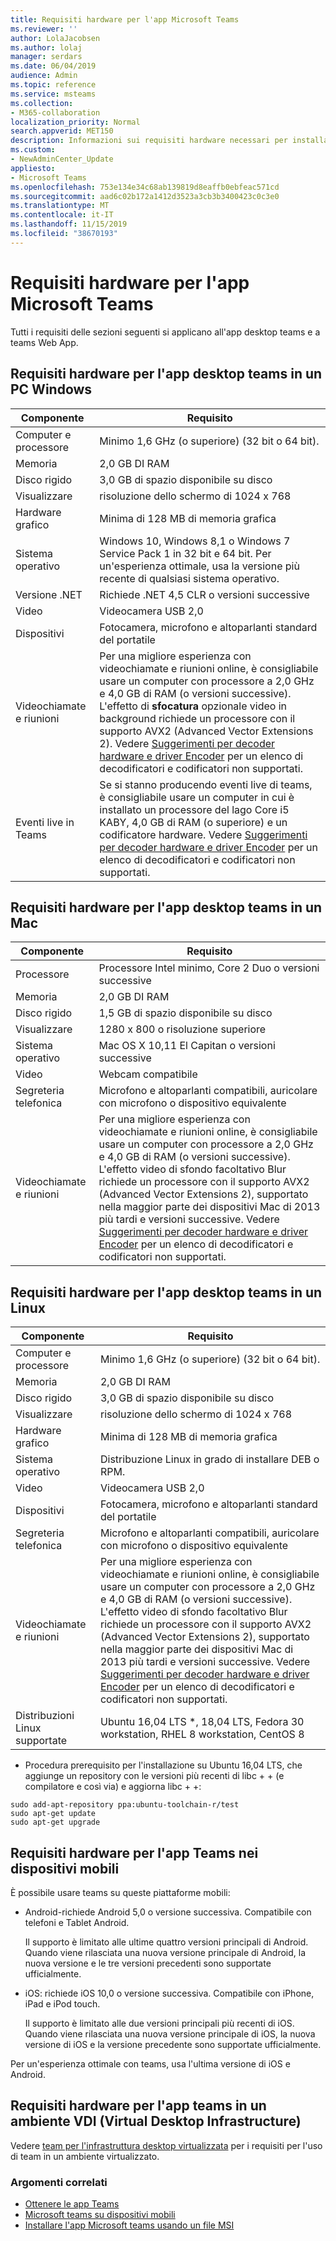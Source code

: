 ```yaml
---
title: Requisiti hardware per l'app Microsoft Teams
ms.reviewer: ''
author: LolaJacobsen
ms.author: lolaj
manager: serdars
ms.date: 06/04/2019
audience: Admin
ms.topic: reference
ms.service: msteams
ms.collection:
- M365-collaboration
localization_priority: Normal
search.appverid: MET150
description: Informazioni sui requisiti hardware necessari per installare ed eseguire Microsoft teams.
ms.custom:
- NewAdminCenter_Update
appliesto:
- Microsoft Teams
ms.openlocfilehash: 753e134e34c68ab139819d8eaffb0ebfeac571cd
ms.sourcegitcommit: aad6c02b172a1412d3523a3cb3b3400423c0c3e0
ms.translationtype: MT
ms.contentlocale: it-IT
ms.lasthandoff: 11/15/2019
ms.locfileid: "38670193"
---
```

# <a name="hardware-requirements-for-the-microsoft-teams-app"></a>Requisiti hardware per l'app Microsoft Teams

Tutti i requisiti delle sezioni seguenti si applicano all'app desktop teams e a teams Web App.

## <a name="hardware-requirements-for-the-teams-desktop-app-on-a-windows-pc"></a>Requisiti hardware per l'app desktop teams in un PC Windows

|**Componente**|**Requisito**  |
|---------|---------|
|Computer e processore    | Minimo 1,6 GHz (o superiore) (32 bit o 64 bit).        |
|Memoria     |    2,0 GB DI RAM     |
|Disco rigido    | 3,0 GB di spazio disponibile su disco        |
|Visualizzare    |   risoluzione dello schermo di 1024 x 768 |
|Hardware grafico |  Minima di 128 MB di memoria grafica
|Sistema operativo  |    Windows 10, Windows 8,1 o Windows 7 Service Pack 1 in 32 bit e 64 bit. Per un'esperienza ottimale, usa la versione più recente di qualsiasi sistema operativo.|
|Versione .NET    |  Richiede .NET 4,5 CLR o versioni successive       |
|Video    |  Videocamera USB 2,0       |
|Dispositivi    |   Fotocamera, microfono e altoparlanti standard del portatile    | 
|Videochiamate e riunioni | Per una migliore esperienza con videochiamate e riunioni online, è consigliabile usare un computer con processore a 2,0 GHz e 4,0 GB di RAM (o versioni successive). L'effetto di **sfocatura** opzionale video in background richiede un processore con il supporto AVX2 (Advanced Vector Extensions 2). Vedere [Suggerimenti per decoder hardware e driver Encoder](hardware-decoders-and-encoders.md) per un elenco di decodificatori e codificatori non supportati. |
|Eventi live in Teams | Se si stanno producendo eventi live di teams, è consigliabile usare un computer in cui è installato un processore del lago Core i5 KABY, 4,0 GB di RAM (o superiore) e un codificatore hardware. Vedere [Suggerimenti per decoder hardware e driver Encoder](hardware-decoders-and-encoders.md) per un elenco di decodificatori e codificatori non supportati. |

## <a name="hardware-requirements-for-the-teams-desktop-app-on-a-mac"></a>Requisiti hardware per l'app desktop teams in un Mac

|**Componente**|**Requisito**  |
|---------|---------|
|Processore    | Processore Intel minimo, Core 2 Duo o versioni successive |
|Memoria     |   2,0 GB DI RAM      |
|Disco rigido    |   1,5 GB di spazio disponibile su disco      |
|Visualizzare    | 1280 x 800 o risoluzione superiore    |
|Sistema operativo  |    Mac OS X 10,11 El Capitan o versioni successive     |
|Video  |    Webcam compatibile     |
|Segreteria telefonica    |  Microfono e altoparlanti compatibili, auricolare con microfono o dispositivo equivalente       |
|Videochiamate e riunioni | Per una migliore esperienza con videochiamate e riunioni online, è consigliabile usare un computer con processore a 2,0 GHz e 4,0 GB di RAM (o versioni successive). L'effetto video di sfondo facoltativo Blur richiede un processore con il supporto AVX2 (Advanced Vector Extensions 2), supportato nella maggior parte dei dispositivi Mac di 2013 più tardi e versioni successive. Vedere [Suggerimenti per decoder hardware e driver Encoder](hardware-decoders-and-encoders.md) per un elenco di decodificatori e codificatori non supportati.|

## <a name="hardware-requirements-for-the-teams-desktop-app-on-a-linux"></a>Requisiti hardware per l'app desktop teams in un Linux

|**Componente**|**Requisito**  |
|---------|---------|
|Computer e processore    | Minimo 1,6 GHz (o superiore) (32 bit o 64 bit).        |
|Memoria     |    2,0 GB DI RAM     |
|Disco rigido    | 3,0 GB di spazio disponibile su disco        |
|Visualizzare    |   risoluzione dello schermo di 1024 x 768 |
|Hardware grafico |  Minima di 128 MB di memoria grafica
|Sistema operativo  | Distribuzione Linux in grado di installare DEB o RPM. |
|Video    |  Videocamera USB 2,0       |
|Dispositivi    |   Fotocamera, microfono e altoparlanti standard del portatile    | 
|Segreteria telefonica    |  Microfono e altoparlanti compatibili, auricolare con microfono o dispositivo equivalente       |
|Videochiamate e riunioni | Per una migliore esperienza con videochiamate e riunioni online, è consigliabile usare un computer con processore a 2,0 GHz e 4,0 GB di RAM (o versioni successive). L'effetto video di sfondo facoltativo Blur richiede un processore con il supporto AVX2 (Advanced Vector Extensions 2), supportato nella maggior parte dei dispositivi Mac di 2013 più tardi e versioni successive. Vedere [Suggerimenti per decoder hardware e driver Encoder](hardware-decoders-and-encoders.md) per un elenco di decodificatori e codificatori non supportati.
|Distribuzioni Linux supportate | Ubuntu 16,04 LTS *, 18,04 LTS, Fedora 30 workstation, RHEL 8 workstation, CentOS 8

* Procedura prerequisito per l'installazione su Ubuntu 16,04 LTS, che aggiunge un repository con le versioni più recenti di libc + + (e compilatore e così via) e aggiorna libc + +:
```
sudo add-apt-repository ppa:ubuntu-toolchain-r/test
sudo apt-get update
sudo apt-get upgrade
```

## <a name="hardware-requirements-for-the-teams-app-on-mobile-devices"></a>Requisiti hardware per l'app Teams nei dispositivi mobili

È possibile usare teams su queste piattaforme mobili:

- Android-richiede Android 5,0 o versione successiva. Compatibile con telefoni e Tablet Android.

  Il supporto è limitato alle ultime quattro versioni principali di Android. Quando viene rilasciata una nuova versione principale di Android, la nuova versione e le tre versioni precedenti sono supportate ufficialmente.

- iOS: richiede iOS 10,0 o versione successiva. Compatibile con iPhone, iPad e iPod touch. 

  Il supporto è limitato alle due versioni principali più recenti di iOS. Quando viene rilasciata una nuova versione principale di iOS, la nuova versione di iOS e la versione precedente sono supportate ufficialmente.

Per un'esperienza ottimale con teams, usa l'ultima versione di iOS e Android.

## <a name="hardware-requirements-for-the-teams-app-in-a-virtual-desktop-infrastructure-vdi-environment"></a>Requisiti hardware per l'app teams in un ambiente VDI (Virtual Desktop Infrastructure)

Vedere [team per l'infrastruttura desktop virtualizzata](teams-for-vdi.md) per i requisiti per l'uso di team in un ambiente virtualizzato. 

### <a name="related-topics"></a>Argomenti correlati
- [Ottenere le app Teams](get-clients.md)
- [Microsoft teams su dispositivi mobili](https://support.office.com/article/Microsoft-Teams-on-mobile-devices-2ACBCF73-8FD4-4929-9B31-AE403B88C2D3)
- [Installare l'app Microsoft teams usando un file MSI](msi-deployment.md)
